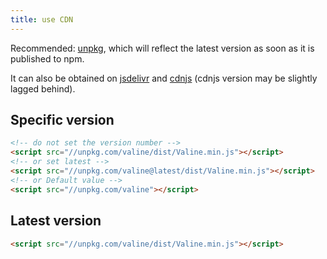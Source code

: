 ```yaml
---
title: use CDN
---
```


Recommended: [unpkg](https://unpkg.com/), which will reflect the latest version as soon as it is published to npm.

It can also be obtained on [jsdelivr](https://cdn.jsdelivr.net/npm/valine/) and [cdnjs](https://cdnjs.com/libraries/valine) (cdnjs version may be slightly lagged behind).

## Specific version

``` html
<!-- do not set the version number -->
<script src="//unpkg.com/valine/dist/Valine.min.js"></script>
<!-- or set latest -->
<script src="//unpkg.com/valine@latest/dist/Valine.min.js"></script>
<!-- or Default value -->
<script src="//unpkg.com/valine"></script>
```

## Latest version

``` html
<script src="//unpkg.com/valine/dist/Valine.min.js"></script>
```
